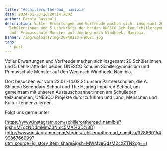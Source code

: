 ```yaml
---
title: "#schillerontheroad_ namibia"
date: 2024-01-23T20:20:14.280Z
author: Farnia Rassouli
description: Voller Erwartungen und Vorfreude machen sich  insgesamt 20
  Schüler:innen und 5 Lehrkräfte der beiden UNESCO Schulen Schillergymnasium
  und  Primusschule Münster auf den Weg nach Windhoek, Namibia.
banner: /img/uploads/img-20240123-wa0021.jpg
tags:
  - post
---
```

Voller Erwartungen und Vorfreude machen sich  insgesamt 20 Schüler:innen und 5 Lehrkräfte der beiden UNESCO Schulen Schillergymnasium und  Primusschule Münster auf den Weg nach Windhoek, Namibia.

Dort besuchen wir vom 23.01.-14.02.24 unsere Partnerschulen,  die  A. Shipena Secondary School und The Hearing Impaired School, um gemeinsam mit unseren Austauschpartner:innen am Schulleben teilzunehmen, UNESCO Projekte durchzuführen und Land, Menschen und Kultur kennenzulernen. 

Folgt uns gerne unter

[https://www.instagram.com/schillerontheroad_namibia?igsh=MTgzNDdmMmZ3Nmc5MA%3D%3D](http://www.instagramm.com/stories/schillerontheroad_namibia/3286601549986766099?utm_source=ig_story_item_share&igsh=MWMyeGdsM24zZTN2cg==)

